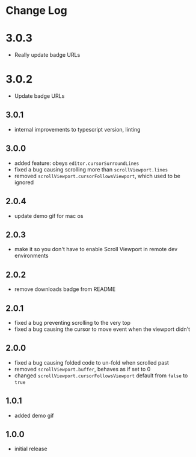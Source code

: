 # Change Log

# 3.0.3

- Really update badge URLs

# 3.0.2

- Update badge URLs

## 3.0.1

- internal improvements to typescript version, linting

## 3.0.0

- added feature: obeys `editor.cursorSurroundLines`
- fixed a bug causing scrolling more than `scrollViewport.lines`
- removed `scrollViewport.cursorFollowsViewport`, which used to be ignored

## 2.0.4

- update demo gif for mac os

## 2.0.3

- make it so you don't have to enable Scroll Viewport in remote dev environments

## 2.0.2

- remove downloads badge from README

## 2.0.1

- fixed a bug preventing scrolling to the very top
- fixed a bug causing the cursor to move event when the viewport didn't

## 2.0.0

- fixed a bug causing folded code to un-fold when scrolled past
- removed `scrollViewport.buffer`, behaves as if set to 0
- changed `scrollViewport.cursorFollowsViewport` default from `false` to `true`

## 1.0.1

- added demo gif

## 1.0.0

- initial release
